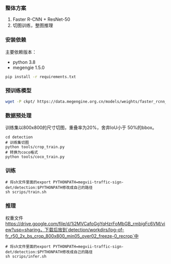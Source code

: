 ### 整体方案

1. Faster R-CNN + ResNet-50
2. 切图训练，整图推理

### 安装依赖

主要依赖版本：

- python 3.8
- megengie 1.5.0

```bash
pip install -r requirements.txt
```

### 预训练模型

```bash
wget -P ckpt/ https://data.megengine.org.cn/models/weights/faster_rcnn_res50_coco_3x_800size_40dot1_8682ff1a.pkl
```

### 数据预处理

训练集以800x800的尺寸切图，重叠率为20%，舍弃IoU小于 50%的bbox。

```
cd detection
# 训练集切图
python tools/crop_train.py
# 转换为coco格式
python tools/coco_train.py
```

### 训练

```
# 将sh文件里面的export PYTHONPATH=megvii-traffic-sign-det/detection:$PYTHONPATH修改成自己的路径
sh scrips/train.sh
```

### 推理

权重文件 https://drive.google.com/file/d/1j2MVCafoGgYqHzrFoMbGB_rmbigFc6VM/view?usp=sharing，下载后放到`detection/workdirs/log-of-fr_r50_2x_bs_crop_800x800_min05_over02_freeze-0_recrop`中

```
# 将sh文件里面的export PYTHONPATH=megvii-traffic-sign-det/detection:$PYTHONPATH修改成自己的路径
sh scrips/infer.sh
```

